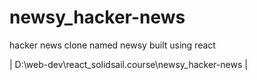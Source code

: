 # newsy_hacker-news
hacker news clone named newsy built using react

| D:\web-dev\react_solidsail.course\newsy_hacker-news |
